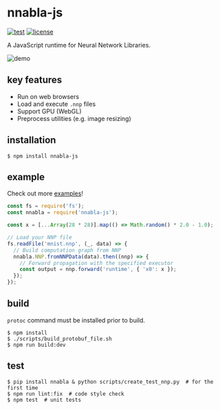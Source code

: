# nnabla-js
[![test](https://github.com/nnabla/nnabla-js/actions/workflows/test.yaml/badge.svg)](https://github.com/nnabla/nnabla-js/actions/workflows/test.yaml)
[![license](https://img.shields.io/badge/license-Apache--2.0-blue)](https://github.com/nnabla/nnabla-js/blob/master/LICENSE)

A JavaScript runtime for Neural Network Libraries.

![demo](https://user-images.githubusercontent.com/72241882/163357484-4efd5533-1e80-45f0-9e9c-cd3bd3f4fd0b.gif)

## key features
- Run on web browsers
- Load and execute `.nnp` files
- Support GPU (WebGL)
- Preprocess utilities (e.g. image resizing)

## installation
```
$ npm install nnabla-js
```

## example
Check out more [examples](examples)!

```js
const fs = require('fs');
const nnabla = require('nnabla-js');

const x = [...Array(28 * 28)].map(() => Math.random() * 2.0 - 1.0);

// Load your NNP file
fs.readFile('mnist.nnp', (_, data) => {
  // Build computation graph from NNP
  nnabla.NNP.fromNNPData(data).then((nnp) => {
    // Forward propagation with the specified executor
    const output = nnp.forward('runtime', { 'x0': x });
  });
});
```

## build
`protoc` command must be installed prior to build.

```
$ npm install
$ ./scripts/build_protobuf_file.sh
$ npm run build:dev
```

## test
```
$ pip install nnabla & python scripts/create_test_nnp.py  # for the first time
$ npm run lint:fix  # code style check
$ npm test  # unit tests
```
